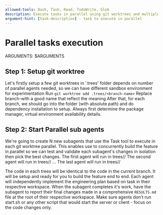 ```yaml
---
allowed-tools: Bash, Task, Read, TodoWrite, Glob
description: Execute tasks in parallel using git worktrees and multiple agents
argument-hint: [task-description] - task to execute in parallel
---
```


# Parallel tasks execution

ARGUMENTS: $ARGUMENTS

## Step 1: Setup git worktree

Let's firstly setup a few git worktrees in '.trees' folder depends on number of parallel agents needed, so we can have different sandbox environment for experimentation
Run `git worktree add .trees/<branch-name>`
Replace branch-with a good name that reflect the meaning
After that, for each branch, we should go into the folder (with absolute path) and do dependency installation to setup. Always first determine the package manager, virtual environment availability details.

## Step 2: Start Parallel sub agents

We're going to create N new subagents that use the Task tool to execute in each git worktree parallel.
This enables use to concurrently build the feature in parallel so we can test and validate each subagent's changes in isolation then pick the best changes.
The first agent will run in trees/<branch-name-1>/
The second agent will run in trees/<branch-name-2>/
...
The last agent will run in trees/<branch-name-n>/

The code in each trees will be identical to the code in the current branch. It will be setup and ready for you to build the feature end to end.
Each agent will independently implement the engineering plan based on task in their respective workspace.
When the subagent completes it's work, have the subagent to report their final changes made in a comprehensive `RESULTS.md` file at the root of their respective workspace.
Make sure agents don't run start.sh or any other script that would start the server or client - focus on the code changes only.

